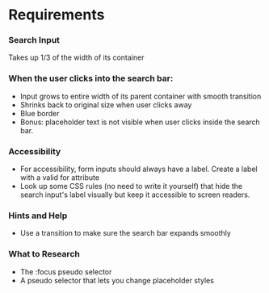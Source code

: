 # Requirements

### Search Input

Takes up 1/3 of the width of its container

### When the user clicks into the search bar:

- Input grows to entire width of its parent container with smooth transition
- Shrinks back to original size when user clicks away
- Blue border
- Bonus: placeholder text is not visible when user clicks inside the search bar.

### Accessibility

- For accessibility, form inputs should always have a label. Create a label with a valid for attribute
- Look up some CSS rules (no need to write it yourself) that hide the search input's label visually but keep it accessible to screen readers.

### Hints and Help

- Use a transition to make sure the search bar expands smoothly

### What to Research

- The :focus pseudo selector
- A pseudo selector that lets you change placeholder styles
